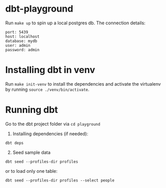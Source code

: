 # dbt-playground


Run `make up` to spin up a local postgres db. The connection details:

```
port: 5439
host: localhost
database: mydb
user: admin
password: admin
```

# Installing dbt in venv

Run `make init-venv` to install the dependencies and activate the virtualenv by running `source ./venv/bin/activate`.

# Running dbt

Go to the dbt project folder via `cd playground`

1. Installing dependencies (if needed):

`dbt deps`

2. Seed sample data

`dbt seed --profiles-dir profiles`

or to load only one table:

`dbt seed --profiles-dir profiles --select people`

